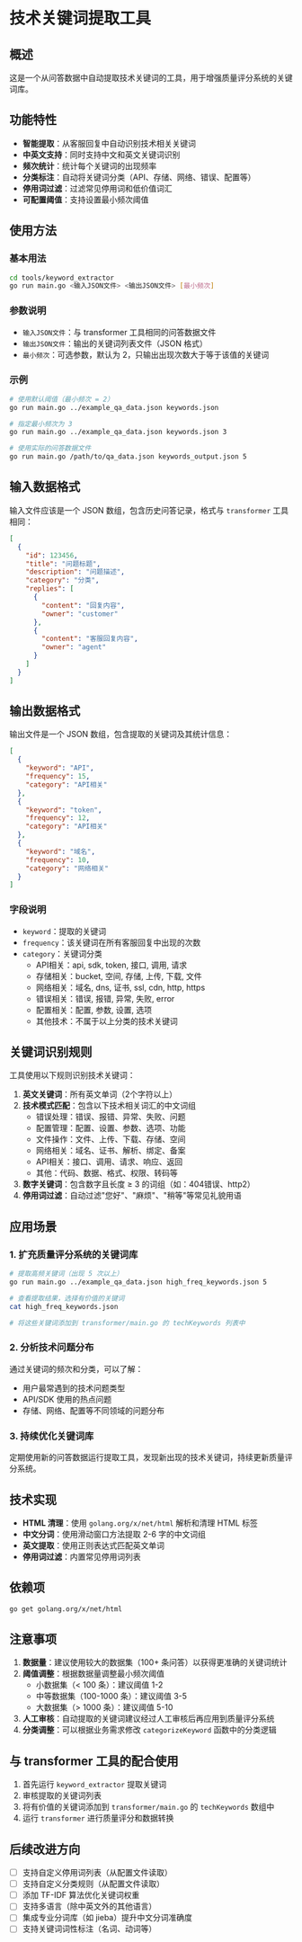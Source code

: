 # 技术关键词提取工具

## 概述

这是一个从问答数据中自动提取技术关键词的工具，用于增强质量评分系统的关键词库。

## 功能特性

- **智能提取**：从客服回复中自动识别技术相关关键词
- **中英文支持**：同时支持中文和英文关键词识别
- **频次统计**：统计每个关键词的出现频率
- **分类标注**：自动将关键词分类（API、存储、网络、错误、配置等）
- **停用词过滤**：过滤常见停用词和低价值词汇
- **可配置阈值**：支持设置最小频次阈值

## 使用方法

### 基本用法

```bash
cd tools/keyword_extractor
go run main.go <输入JSON文件> <输出JSON文件> [最小频次]
```

### 参数说明

- `输入JSON文件`：与 transformer 工具相同的问答数据文件
- `输出JSON文件`：输出的关键词列表文件（JSON 格式）
- `最小频次`：可选参数，默认为 2，只输出出现次数大于等于该值的关键词

### 示例

```bash
# 使用默认阈值（最小频次 = 2）
go run main.go ../example_qa_data.json keywords.json

# 指定最小频次为 3
go run main.go ../example_qa_data.json keywords.json 3

# 使用实际的问答数据文件
go run main.go /path/to/qa_data.json keywords_output.json 5
```

## 输入数据格式

输入文件应该是一个 JSON 数组，包含历史问答记录，格式与 `transformer` 工具相同：

```json
[
  {
    "id": 123456,
    "title": "问题标题",
    "description": "问题描述",
    "category": "分类",
    "replies": [
      {
        "content": "回复内容",
        "owner": "customer"
      },
      {
        "content": "客服回复内容",
        "owner": "agent"
      }
    ]
  }
]
```

## 输出数据格式

输出文件是一个 JSON 数组，包含提取的关键词及其统计信息：

```json
[
  {
    "keyword": "API",
    "frequency": 15,
    "category": "API相关"
  },
  {
    "keyword": "token",
    "frequency": 12,
    "category": "API相关"
  },
  {
    "keyword": "域名",
    "frequency": 10,
    "category": "网络相关"
  }
]
```

### 字段说明

- `keyword`：提取的关键词
- `frequency`：该关键词在所有客服回复中出现的次数
- `category`：关键词分类
  - API相关：api, sdk, token, 接口, 调用, 请求
  - 存储相关：bucket, 空间, 存储, 上传, 下载, 文件
  - 网络相关：域名, dns, 证书, ssl, cdn, http, https
  - 错误相关：错误, 报错, 异常, 失败, error
  - 配置相关：配置, 参数, 设置, 选项
  - 其他技术：不属于以上分类的技术关键词

## 关键词识别规则

工具使用以下规则识别技术关键词：

1. **英文关键词**：所有英文单词（2个字符以上）
2. **技术模式匹配**：包含以下技术相关词汇的中文词组
   - 错误处理：错误、报错、异常、失败、问题
   - 配置管理：配置、设置、参数、选项、功能
   - 文件操作：文件、上传、下载、存储、空间
   - 网络相关：域名、证书、解析、绑定、备案
   - API相关：接口、调用、请求、响应、返回
   - 其他：代码、数据、格式、权限、转码等
3. **数字关键词**：包含数字且长度 ≥ 3 的词组（如：404错误、http2）
4. **停用词过滤**：自动过滤"您好"、"麻烦"、"稍等"等常见礼貌用语

## 应用场景

### 1. 扩充质量评分系统的关键词库

```bash
# 提取高频关键词（出现 5 次以上）
go run main.go ../example_qa_data.json high_freq_keywords.json 5

# 查看提取结果，选择有价值的关键词
cat high_freq_keywords.json

# 将这些关键词添加到 transformer/main.go 的 techKeywords 列表中
```

### 2. 分析技术问题分布

通过关键词的频次和分类，可以了解：
- 用户最常遇到的技术问题类型
- API/SDK 使用的热点问题
- 存储、网络、配置等不同领域的问题分布

### 3. 持续优化关键词库

定期使用新的问答数据运行提取工具，发现新出现的技术关键词，持续更新质量评分系统。

## 技术实现

- **HTML 清理**：使用 `golang.org/x/net/html` 解析和清理 HTML 标签
- **中文分词**：使用滑动窗口方法提取 2-6 字的中文词组
- **英文提取**：使用正则表达式匹配英文单词
- **停用词过滤**：内置常见停用词列表

## 依赖项

```bash
go get golang.org/x/net/html
```

## 注意事项

1. **数据量**：建议使用较大的数据集（100+ 条问答）以获得更准确的关键词统计
2. **阈值调整**：根据数据量调整最小频次阈值
   - 小数据集（< 100 条）：建议阈值 1-2
   - 中等数据集（100-1000 条）：建议阈值 3-5
   - 大数据集（> 1000 条）：建议阈值 5-10
3. **人工审核**：自动提取的关键词建议经过人工审核后再应用到质量评分系统
4. **分类调整**：可以根据业务需求修改 `categorizeKeyword` 函数中的分类逻辑

## 与 transformer 工具的配合使用

1. 首先运行 `keyword_extractor` 提取关键词
2. 审核提取的关键词列表
3. 将有价值的关键词添加到 `transformer/main.go` 的 `techKeywords` 数组中
4. 运行 `transformer` 进行质量评分和数据转换

## 后续改进方向

- [ ] 支持自定义停用词列表（从配置文件读取）
- [ ] 支持自定义分类规则（从配置文件读取）
- [ ] 添加 TF-IDF 算法优化关键词权重
- [ ] 支持多语言（除中英文外的其他语言）
- [ ] 集成专业分词库（如 jieba）提升中文分词准确度
- [ ] 支持关键词词性标注（名词、动词等）
